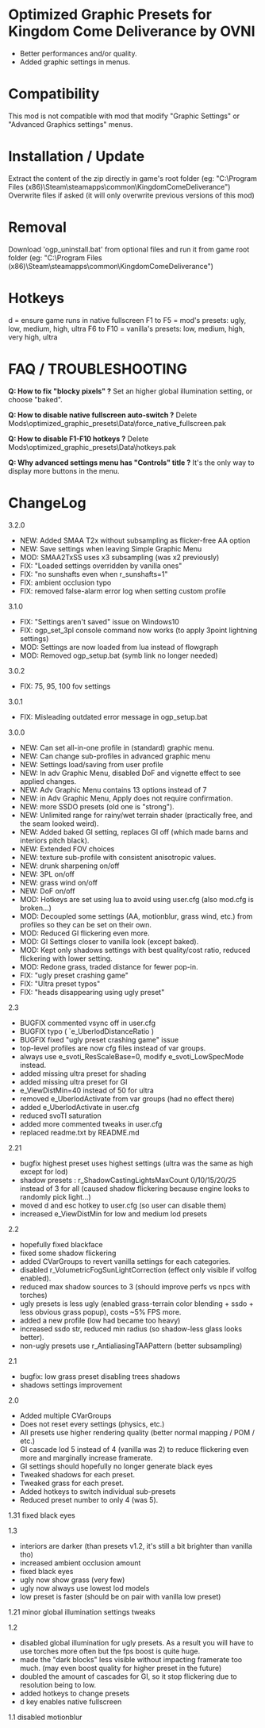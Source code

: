 
Optimized Graphic Presets for Kingdom Come Deliverance by OVNI
==============================================================

- Better performances and/or quality.
- Added graphic settings in menus.


Compatibility
=============

This mod is not compatible with mod that modify "Graphic Settings" or "Advanced Graphics settings" menus.


Installation / Update
=====================

Extract the content of the zip directly in game's root folder (eg: "C:\Program Files (x86)\Steam\steamapps\common\KingdomComeDeliverance")
Overwrite files if asked (it will only overwrite previous versions of this mod)


Removal
=======

Download 'ogp_uninstall.bat' from optional files and run it from game root folder
(eg: "C:\Program Files (x86)\Steam\steamapps\common\KingdomComeDeliverance")


Hotkeys
=======

d = ensure game runs in native fullscreen
F1 to F5 = mod's presets: ugly, low, medium, high, ultra
F6 to F10 = vanilla's presets: low, medium, high, very high, ultra


FAQ / TROUBLESHOOTING
=====================

**Q: How to fix "blocky pixels" ?**
Set an higher global illumination setting, or choose "baked".

**Q: How to disable native fullscreen auto-switch ?**
Delete Mods\optimized_graphic_presets\Data\force_native_fullscreen.pak

**Q: How to disable F1-F10 hotkeys ?**
Delete Mods\optimized_graphic_presets\Data\hotkeys.pak

**Q: Why advanced settings menu has "Controls" title ?**
It's the only way to display more buttons in the menu.


ChangeLog
=========

3.2.0
- NEW: Added SMAA T2x without subsampling as flicker-free AA option
- NEW: Save settings when leaving Simple Graphic Menu
- MOD: SMAA2TxSS uses x3 subsampling (was x2 previously)
- FIX: "Loaded settings overridden by vanilla ones"
- FIX: "no sunshafts even when r_sunshafts=1"
- FIX: ambient occlusion typo
- FIX: removed false-alarm error log when setting custom profile

3.1.0
- FIX: "Settings aren't saved" issue on Windows10
- FIX: ogp_set_3pl console command now works (to apply 3point lightning settings)
- MOD: Settings are now loaded from lua instead of flowgraph
- MOD: Removed ogp_setup.bat (symb link no longer needed)

3.0.2
- FIX: 75, 95, 100 fov settings

3.0.1
- FIX: Misleading outdated error message in ogp_setup.bat

3.0.0
- NEW: Can set all-in-one profile in (standard) graphic menu.
- NEW: Can change sub-profiles in advanced graphic menu
- NEW: Settings load/saving from user profile
- NEW: In adv Graphic Menu, disabled DoF and vignette effect to see applied changes.
- NEW: Adv Graphic Menu contains 13 options instead of 7
-	NEW: in Adv Graphic Menu, Apply does not require confirmation.
- NEW: more SSDO presets (old one is "strong").
- NEW: Unlimited range for rainy/wet terrain shader (practically free, and the seam looked weird).
- NEW: Added baked GI setting, replaces GI off (which made barns and interiors pitch black).
- NEW: Extended FOV choices
- NEW: texture sub-profile with consistent anisotropic values.
- NEW: drunk sharpening on/off
- NEW: 3PL on/off
- NEW: grass wind on/off
- NEW: DoF on/off
- MOD: Hotkeys are set using lua to avoid using user.cfg (also mod.cfg is broken...)
- MOD: Decoupled some settings (AA, motionblur, grass wind, etc.) from profiles so they can be set on their own.
- MOD: Reduced GI flickering even more.
- MOD: GI Settings closer to vanilla look (except baked).
- MOD: Kept only shadows settings with best quality/cost ratio, reduced flickering with lower setting.
- MOD: Redone grass, traded distance for fewer pop-in.
- FIX: "ugly preset crashing game"
- FIX: "Ultra preset typos"
- FIX: "heads disappearing using ugly preset"

2.3
- BUGFIX commented vsync off in user.cfg
- BUGFIX typo ( `e_UberlodDistanceRatio )
- BUGFIX fixed "ugly preset crashing game" issue
- top-level profiles are now cfg files instead of var groups.
- always use e_svoti_ResScaleBase=0, modify e_svoti_LowSpecMode instead.
- added missing ultra preset for shading
- added missing ultra preset for GI
- e_ViewDistMin=40 instead of 50 for ultra
- removed e_UberlodActivate from var groups (had no effect there)
- added e_UberlodActivate in user.cfg
- reduced svoTI saturation
- added more commented tweaks in user.cfg
- replaced readme.txt by README.md

2.21
- bugfix highest preset uses highest settings (ultra was the same as high except for lod)
- shadow presets : r_ShadowCastingLightsMaxCount 0/10/15/20/25 instead of 3 for all (caused shadow flickering because engine looks to randomly pick light...)
- moved d and esc hotkey to user.cfg (so user can disable them)
- increased e_ViewDistMin for low and medium lod presets

2.2
- hopefully fixed blackface
- fixed some shadow flickering
- added CVarGroups to revert vanilla settings for each categories.
- disabled r_VolumetricFogSunLightCorrection (effect only visible if volfog enabled).
- reduced max shadow sources to 3 (should improve perfs vs npcs with torches)
- ugly presets is less ugly (enabled grass-terrain color blending + ssdo + less obvious grass popup), costs ~5% FPS more.
- added a new profile (low had became too heavy)
- increased ssdo str, reduced min radius (so shadow-less glass looks better).
- non-ugly presets use r_AntialiasingTAAPattern (better subsampling)

2.1
- bugfix: low grass preset disabling trees shadows
- shadows settings improvement

2.0
- Added multiple CVarGroups
- Does not reset every settings (physics, etc.)
- All presets use higher rendering quality (better normal mapping / POM / etc.)
- GI cascade lod 5 instead of 4 (vanilla was 2) to reduce flickering even more and marginally increase framerate.
- GI settings should hopefully no longer generate black eyes
- Tweaked shadows for each preset.
- Tweaked grass for each preset.
- Added hotkeys to switch individual sub-presets
- Reduced preset number to only 4 (was 5).

1.31
fixed black eyes

1.3
- interiors are darker (than presets v1.2, it's still a bit brighter than vanilla tho)
- increased ambient occlusion amount
- fixed black eyes
- ugly now show grass (very few)
- ugly now always use lowest lod models
- low preset is faster (should be on pair with vanilla low preset)

1.21
minor global illumination settings tweaks

1.2
- disabled global illumination for ugly presets. As a result you will have to use torches more often but the fps boost is quite huge.
- made the "dark blocks"  less visible without impacting framerate too much. (may even boost quality for higher preset in the future)
- doubled the amount of cascades for GI, so it stop flickering due to resolution being to low.
- added hotkeys to change presets
- d key enables native fullscreen

1.1
disabled motionblur
